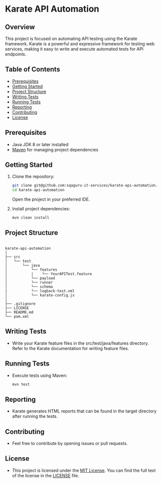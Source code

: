 # Karate API Automation

## Overview

This project is focused on automating API testing using the Karate framework. Karate is a powerful and expressive framework for testing web services, making it easy to write and execute automated tests for API endpoints.

## Table of Contents

- [Prerequisites](#prerequisites)
- [Getting Started](#getting-started)
- [Project Structure](#project-structure)
- [Writing Tests](#writing-tests)
- [Running Tests](#running-tests)
- [Reporting](#reporting)
- [Contributing](#contributing)
- [License](#license)

## Prerequisites

- Java JDK 8 or later installed
- [Maven](https://maven.apache.org/) for managing project dependencies

## Getting Started

1. Clone the repository:

   ```bash
   git clone git@github.com:sqaguru-it-services/karate-api-automation.git
   cd karate-api-automation
   ```

   Open the project in your preferred IDE.

2. Install project dependencies:

    ```bash
    mvn clean install
    ```

## Project Structure

```text

karate-api-automation
│
├── src
│   └── test
│       └── java
│           └── features
|           |    └── YourAPITest.feature
│           └── payload
│           └── runner
│           └── schema
|           └── logback-test.xml
│           └── karate-config.js        
│
├── .gitignore
├── LICENSE
├── README.md
└── pom.xml
```

## Writing Tests

- Write your Karate feature files in the src/test/java/features directory. Refer to the Karate documentation for writing feature files.

## Running Tests

- Execute tests using Maven:

    ```bash
    mvn test
    ```

## Reporting

- Karate generates HTML reports that can be found in the target directory after running the tests.

## Contributing

- Feel free to contribute by opening issues or pull requests. 

## License

- This project is licensed under the [MIT License](LICENSE). You can find the full text of the license in the [LICENSE](LICENSE) file.
